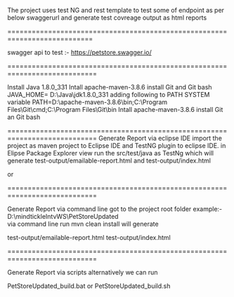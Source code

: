 The project uses test NG and rest template to test some of endpoint as per below swaggerurl  and generate  test covreage output as html reports

===========================================================================

swagger api to test :- https://petstore.swagger.io/

============================================================================

Install Java 1.8.0_331
Intall apache-maven-3.8.6
install Git and Git bash
JAVA_HOME= D:\Java\jdk1.8.0_331
adding following to PATH SYSTEM variable
PATH=D:\apache-maven-3.8.6\bin;C:\Program Files\Git\cmd;C:\Program Files\Git\bin
Intall apache-maven-3.8.6
install Git an Git bash


============================================================================
Generate Report via eclipse IDE
import the project as maven project to Eclipse IDE and TestNG plugin to eclipse IDE.
in Elipse Package Explorer view run the src/test/java as TestNg which
will generate test-output/emailable-report.html
and test-output/index.html

or 

============================================================================

Generate Report via command line
got to the project  root folder example:- D:\mindtickleIntvWS\PetStoreUpdated\
via command line run
mvn clean install 
will generate 

test-output/emailable-report.html
test-output/index.html

============================================================================ 

Generate Report via scripts
alternatively we can run
 
PetStoreUpdated_build.bat or PetStoreUpdated_build.sh
